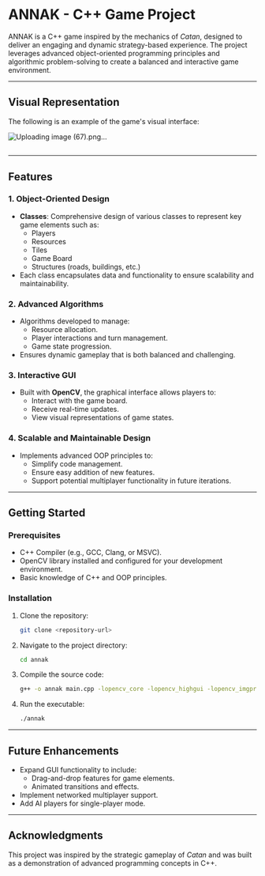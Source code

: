 # ANNAK - C++ Game Project

ANNAK is a C++ game inspired by the mechanics of *Catan*, designed to deliver an engaging and dynamic strategy-based experience. The project leverages advanced object-oriented programming principles and algorithmic problem-solving to create a balanced and interactive game environment.

---
## Visual Representation

The following is an example of the game's visual interface:

![Uploading image (67).png…]()


##

---

## Features

### 1. **Object-Oriented Design**

- **Classes**: Comprehensive design of various classes to represent key game elements such as:
  - Players
  - Resources
  - Tiles
  - Game Board
  - Structures (roads, buildings, etc.)
- Each class encapsulates data and functionality to ensure scalability and maintainability.

### 2. **Advanced Algorithms**

- Algorithms developed to manage:
  - Resource allocation.
  - Player interactions and turn management.
  - Game state progression.
- Ensures dynamic gameplay that is both balanced and challenging.

### 3. **Interactive GUI**

- Built with **OpenCV**, the graphical interface allows players to:
  - Interact with the game board.
  - Receive real-time updates.
  - View visual representations of game states.

### 4. **Scalable and Maintainable Design**

- Implements advanced OOP principles to:
  - Simplify code management.
  - Ensure easy addition of new features.
  - Support potential multiplayer functionality in future iterations.

---

## Getting Started

### Prerequisites

- C++ Compiler (e.g., GCC, Clang, or MSVC).
- OpenCV library installed and configured for your development environment.
- Basic knowledge of C++ and OOP principles.

### Installation

1. Clone the repository:
   ```bash
   git clone <repository-url>
   ```
2. Navigate to the project directory:
   ```bash
   cd annak
   ```
3. Compile the source code:
   ```bash
   g++ -o annak main.cpp -lopencv_core -lopencv_highgui -lopencv_imgproc
   ```
4. Run the executable:
   ```bash
   ./annak
   ```

---


## Future Enhancements

- Expand GUI functionality to include:
  - Drag-and-drop features for game elements.
  - Animated transitions and effects.
- Implement networked multiplayer support.
- Add AI players for single-player mode.

---

## Acknowledgments

This project was inspired by the strategic gameplay of *Catan* and was built as a demonstration of advanced programming concepts in C++.

